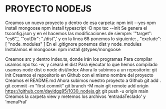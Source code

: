 # PROYECTO NODEJS
Creamos un nuevo proyecto y dentro de esa carpeta:
npm init --yes
npm install mongoose
npm install typescript -D
npx tsc --init
Se genera el tsconfig.json y en el hacemos las modificaciones de siempre: '"target": "es6",', '"outDir": "./dist",' y en la linea 68 ponemos lo siguiente:
    ,
  "exclude": [
    "node_modules"
  ]
En el .gitignore ponemos dist y node_modules
Instalamos el mongoose:
npm install @types/mongoose

Creamos src y dentro index.ts, donde irán los programas
Para compilar usamos npx tsc -w, y creará el dist
Para ejecutar lo que hemos compilado usamos node dist o node dist/index
Ahora lo subimos a un repositorio:
git init
Creamos el repositorio en Github con el mismo nombre del proyecto
Creamos el README.md
Ahora subimos nuestro proyecto a Github
git add .
git commit -m "first commit"
git branch -M main
git remote add origin https://github.com/davidgg95/1030_nodejs.git
git push -u origin main
Creamos la carpeta view y metemos los archivos 'entradaTeclado' y 'menuPral'